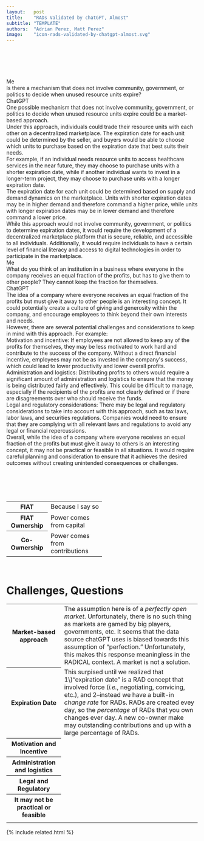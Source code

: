 ```yaml
---
layout:   post
title:    "RADs Validated by chatGPT, Almost"
subtitle: "TEMPLATE"
authors:  "Adrian Perez, Matt Perez"
image:    "icon-rads-validated-by-chatgpt-almost.svg"
---
```


<div style="display:none;">
 <p>We asked chatGPT and it got really close to describing <span class="_paradigm">RAD</span>s. But it source data wouldn&rsquo;t let it get past the <span class="_paradigm">FIAT</span> model.</p>
</div>

<h1>&nbsp;</h1>
 <div class="_speaker">Me</div><div class="_quotespan">Is there a mechanism that does not involve community, government, or politics to decide when unused resource units expire?</div>
 <div class="_speaker">ChatGPT</div><div class="_quotespan">One possible mechanism that does not involve community, government, or politics to decide when unused resource units expire could be a market-based approach.</div>
 <div class="_quotespan">Under this approach, individuals could trade their resource units with each other on a decentralized marketplace. The expiration date for each unit could be determined by the seller, and buyers would be able to choose which units to purchase based on the expiration date that best suits their needs.</div>
 <div class="_quotespan"><span class="_continue_"></span>For example, if an individual needs resource units to access healthcare services in the near future, they may choose to purchase units with a shorter expiration date, while if another individual wants to invest in a longer-term project, they may choose to purchase units with a longer expiration date.</div>
 <div class="_quotespan"><span class="_continue_"></span>The expiration date for each unit could be determined based on supply and demand dynamics on the marketplace. Units with shorter expiration dates may be in higher demand and therefore command a higher price, while units with longer expiration dates may be in lower demand and therefore command a lower price.</div>
 <div class="_quotespan"><span class="_continue_"></span>While this approach would not involve community, government, or politics to determine expiration dates, it would require the development of a decentralized marketplace platform that is secure, reliable, and accessible to all individuals. Additionally, it would require individuals to have a certain level of financial literacy and access to digital technologies in order to participate in the marketplace.</div>

 <div class="_speaker">Me</div><div class="_quotespan">What do you think of an institution in a business where everyone in the company receives an equal fraction of the profits, but has to give them to other people? They cannot keep the fraction for themselves.</div>
 <div class="_speaker">ChatGPT</div><div class="_quotespan">The idea of a company where everyone receives an equal fraction of the profits but must give it away to other people is an interesting concept. It could potentially create a culture of giving and generosity within the company, and encourage employees to think beyond their own interests and needs.</div>
 <div class="_quotespan"><span class="_continue_"></span>However, there are several potential challenges and considerations to keep in mind with this approach. For example:</div>
 <div class="_quotespan"><span class="_continue_"></span>Motivation and incentive: If employees are not allowed to keep any of the profits for themselves, they may be less motivated to work hard and contribute to the success of the company. Without a direct financial incentive, employees may not be as invested in the company's success, which could lead to lower productivity and lower overall profits.</div>
 <div class="_quotespan"><span class="_continue_"></span>Administration and logistics: Distributing profits to others would require a significant amount of administration and logistics to ensure that the money is being distributed fairly and effectively. This could be difficult to manage, especially if the recipients of the profits are not clearly defined or if there are disagreements over who should receive the funds.</div>
 <div class="_quotespan"><span class="_continue_"></span>Legal and regulatory considerations: There may be legal and regulatory considerations to take into account with this approach, such as tax laws, labor laws, and securities regulations. Companies would need to ensure that they are complying with all relevant laws and regulations to avoid any legal or financial repercussions.</div>
 <div class="_quotespan"><span class="_continue_"></span>Overall, while the idea of a company where everyone receives an equal fraction of the profits but must give it away to others is an interesting concept, it may not be practical or feasible in all situations. It would require careful planning and consideration to ensure that it achieves the desired outcomes without creating unintended consequences or challenges.</div>

<h1>&nbsp;</h1>
 <div class="_center">
  <table class="_background" style="border:1px solis black; width:50%; ">
   <tr>
    <th>FIAT</th>
    <td><span class="_quotespan">Because I say so</span></td>
   </tr>
   <tr>
    <th>FIAT Ownership</th>
    <td>Power comes from capital</td>
   </tr>
   <tr>
    <th>Co-Ownership</th>
    <td>Power comes from contributions</td>
   </tr>
  </table>
 </div>
 <br clear="all">

<h1>Challenges, Questions</h1>
 <div class="_center">
  <table class="_background">
   <tr>
    <th>Market-based approach</th>
    <td>The assumption here is of a <em>perfectly open market</em>. Unfortunately, there is no such thing as markets are gamed by big players, governments, etc. It seems that the data source chatGPT uses is biased towards this assumption of &ldquo;perfection.&rdquo; Unfortunately, this makes this response meaningless in the <span class="_paradigm">RADICAL</span> context. A market is not a solution.</td>
   </tr>
   <tr>
    <th>Expiration Date</th>
    <td>This surpised until we realized that 1\)&ldquo;expiration date&rdquo; is a <span class="_paradigm">RAD</span> concept that involved force (<em>i.e.</em>, negotiating, convicing, etc.), and 2&ndash;instead we have a built-in <em>change rate</em> for <span class="_paradigm">RAD</span>s. <span class="_paradigm">RAD</span>s are created evey day, so the <em>percentage</em> of <span class="_paradigm">RAD</span>s that you own changes ever day. A new co-owner make may outstanding contributions and up with a large percentage of <span class="_paradigm">RAD</span>s.</td>
   </tr>
   <tr>
    <th>Motivation and Incentive</th>
    <td></td>
   </tr>
   <tr>
    <th>Administration and logistics</th>
    <td></td>
   </tr>
   <tr>
    <th>Legal and Regulatory</th>
    <td></td>
   </tr>
   <tr>
    <th>It may not be practical or feasible</th>
    <td></td>
   </tr>
   <tr>
    <td class="_spacer_"></td>
   </tr>
  </table>
 </div>

{% include related.html %}